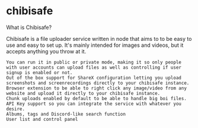 # chibisafe

What is Chibisafe?

Chibisafe is a file uploader service written in node that aims to to be easy to use and easy to set up. It's mainly intended for images and videos, but it accepts anything you throw at it.

    You can run it in public or private mode, making it so only people with user accounts can upload files as well as controlling if user signup is enabled or not.
    Out of the box support for ShareX configuration letting you upload screenshots and screenrecordings directly to your chibisafe instance.
    Browser extension to be able to right click any image/video from any website and upload it directly to your chibisafe instance.
    Chunk uploads enabled by default to be able to handle big boi files.
    API Key support so you can integrate the service with whatever you desire.
    Albums, tags and Discord-like search function
    User list and control panel
